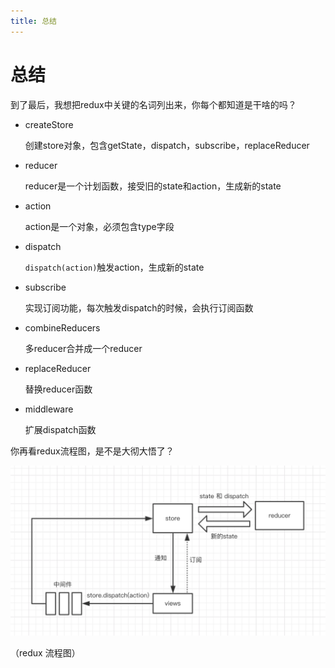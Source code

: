 ```yaml
---
title: 总结
---
```


# 总结

到了最后，我想把redux中关键的名词列出来，你每个都知道是干啥的吗？

* createStore

  创建store对象，包含getState，dispatch，subscribe，replaceReducer

* reducer

  reducer是一个计划函数，接受旧的state和action，生成新的state

* action

  action是一个对象，必须包含type字段

* dispatch

  `dispatch(action)`触发action，生成新的state

* subscribe

  实现订阅功能，每次触发dispatch的时候，会执行订阅函数

* combineReducers

  多reducer合并成一个reducer

* replaceReducer

  替换reducer函数

* middleware

  扩展dispatch函数

你再看redux流程图，是不是大彻大悟了？

![](https://raw.githubusercontent.com/yuhongjing/img-folder/master/img/48312444-8ff2e100-e5e9-11e8-844a-48ffd9933265.png)

（redux 流程图）